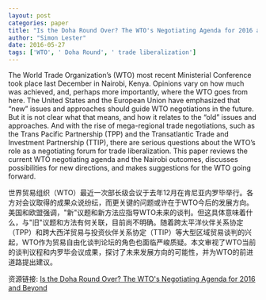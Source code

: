 ```yaml
---
layout: post
categories: paper
title: "Is the Doha Round Over? The WTO's Negotiating Agenda for 2016 and Beyond"
author: "Simon Lester"
date: 2016-05-27
tags: ['WTO', ' Doha Round', ' trade liberalization']
---
```


The World Trade Organization’s (WTO) most recent Ministerial Conference took place last December in Nairobi, Kenya. Opinions vary on how much was achieved, and, perhaps more importantly, where the WTO goes from here. The United States and the European Union have emphasized that “new” issues and approaches should guide WTO negotiations in the future. But it is not clear what that means, and how it relates to the “old” issues and approaches. And with the rise of mega-regional trade negotiations, such as the Trans Pacific Partnership (TPP) and the Transatlantic Trade and Investment Partnership (TTIP), there are serious questions about the WTO’s role as a negotiating forum for trade liberalization. This paper reviews the current WTO negotiating agenda and the Nairobi outcomes, discusses possibilities for new directions, and makes suggestions for the WTO going forward.

世界贸易组织（WTO）最近一次部长级会议于去年12月在肯尼亚内罗毕举行。各方对会议取得的成果众说纷纭，而更关键的问题或许在于WTO今后的发展方向。美国和欧盟强调，"新"议题和新方法应指导WTO未来的谈判。但这具体意味着什么，与"旧"议题和方法有何关联，目前尚不明确。随着跨太平洋伙伴关系协定（TPP）和跨大西洋贸易与投资伙伴关系协定（TTIP）等大型区域贸易谈判的兴起，WTO作为贸易自由化谈判论坛的角色也面临严峻质疑。本文审视了WTO当前的谈判议程和内罗毕会议成果，探讨了未来发展方向的可能性，并为WTO的前进道路提出建议。

资源链接: [Is the Doha Round Over? The WTO's Negotiating Agenda for 2016 and Beyond](https://papers.ssrn.com/sol3/papers.cfm?abstract_id=2784917)
